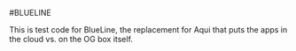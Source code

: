 #BLUELINE

This is test code for BlueLine, the replacement for Aqui that puts the apps in the cloud vs. on the OG box itself.
